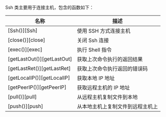Ssh 类主要用于连接主机，包含的函数如下：

| 名称 | 描述 |
|------|------|
| [Ssh()][Ssh] | 使用 SSH 方式连接主机 |
| [close()][close] | 关闭 Ssh 连接 |
| [exec()][exec] | 执行 Shell 指令 |
| [getLastOut()][getLastOut] | 获取上次命令执行的返回结果 |
| [getLastRet()][getLastRet] | 获取上次命令执行返回的错误码 |
| [getLocalIP()][getLocalIP] | 获取本地 IP 地址 |
| [getPeerIP()][getPeerIP] | 获取远程主机的 IP 地址 |
| [pull()][pull] | 从远程主机复制文件到本地 |
| [push()][push] | 从本地主机上复制文件到远程主机上 |

[^_^]:
     本文使用的所有引用及链接
[Ssh]:manual/Manual/Sequoiadb_Command/Ssh/Ssh.md
[close]:manual/Manual/Sequoiadb_Command/Ssh/close.md
[exec]:manual/Manual/Sequoiadb_Command/Ssh/exec.md
[getLastOut]:manual/Manual/Sequoiadb_Command/Ssh/getLastOut.md
[getLastRet]:manual/Manual/Sequoiadb_Command/Ssh/getLastRet.md
[getLocalIP]:manual/Manual/Sequoiadb_Command/Ssh/getLocalIP.md
[getPeerIP]:manual/Manual/Sequoiadb_Command/Ssh/getPeerIP.md
[pull]:manual/Manual/Sequoiadb_Command/Ssh/pull.md
[push]:manual/Manual/Sequoiadb_Command/Ssh/push.md